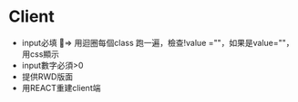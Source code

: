 # Client
- input必填
    => 用迴圈每個class 跑一遍，檢查!value =""，如果是value=""，用css顯示
- input數字必須>0
- 提供RWD版面
- 用REACT重建client端
